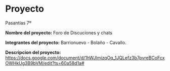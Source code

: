 # Proyecto
Pasantías 7º

**Nombre del proyecto:** Foro de Discuciones y chats

**Integrantes del proyecto:** Barrionuevo - Bolaño - Cavallo.

**Descripcion del proyecto:**
https://docs.google.com/document/d/1hWJlmjzqOq_1JQLefz3b7pvreBCoFcxOWHkUg3B9bVM/edit?ts=60a58d1a#
